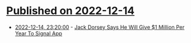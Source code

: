 # [Published on 2022-12-14](index.md)

* [2022-12-14, 23:20:00](https://tech.slashdot.org/story/22/12/14/2146252/jack-dorsey-says-he-will-give-1-million-per-year-to-signal-app?utm_source=rss1.0mainlinkanon&utm_medium=feed) - [Jack Dorsey Says He Will Give $1 Million Per Year To Signal App](https://tech.slashdot.org/story/22/12/14/2146252/jack-dorsey-says-he-will-give-1-million-per-year-to-signal-app?utm_source=rss1.0mainlinkanon&utm_medium=feed)
